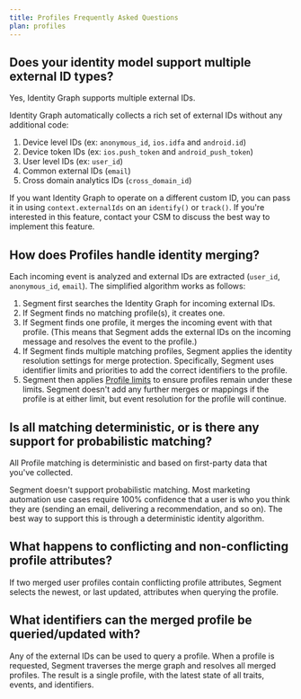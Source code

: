 ```yaml
---
title: Profiles Frequently Asked Questions
plan: profiles
---
```


## Does your identity model support multiple external ID types?

Yes, Identity Graph supports multiple external IDs.

Identity Graph automatically collects a rich set of external IDs without any additional code:

1. Device level IDs (ex: `anonymous_id`, `ios.idfa` and `android.id`)
2. Device token IDs (ex: `ios.push_token` and `android_push_token`)
3. User level IDs (ex: `user_id`)
4. Common external IDs (`email`)
5. Cross domain analytics IDs (`cross_domain_id`)

If you want Identity Graph to operate on a different custom ID, you can pass it in using `context.externalIds` on an `identify()` or `track()`. If you're interested in this feature, contact your CSM to discuss the best way to implement this feature.

## How does Profiles handle identity merging?
Each incoming event is analyzed and external IDs are extracted (`user_id`, `anonymous_id`, `email`). The simplified algorithm works as follows:

1. Segment first searches the Identity Graph for incoming external IDs.
2. If Segment finds no matching profile(s), it creates one.
3. If Segment finds one profile, it merges the incoming event with that profile. (This means that Segment adds the external IDs on the incoming message and resolves the event to the profile.)
4. If Segment finds multiple matching profiles, Segment applies the identity resolution settings for merge protection. Specifically, Segment uses identifier limits and priorities to add the correct identifiers to the profile.
5. Segment then applies [Profile limits](/docs/profiles/profile-api-limits/) to ensure profiles remain under these limits. Segment doesn't add any further merges or mappings if the profile is at either limit, but event resolution for the profile will continue.

<!-- PW, 12/5/22

![Identity graph merging](images/merging_1.png "Flowchart of Segment receiving an incoming event")

![Identity graph merging](images/merging_2.png "Flowchart of Segment searching for profiles by external ID")

![Identity graph merging](images/merging_3.png "Flowchart of Segment merging profiles") -->

## Is all matching deterministic, or is there any support for probabilistic matching?
All Profile matching is deterministic and based on first-party data that you've collected.

Segment doesn't support probabilistic matching. Most marketing automation use cases require 100% confidence that a user is who you think they are (sending an email, delivering a recommendation, and so on). The best way to support this is through a deterministic identity algorithm.

## What happens to conflicting and non-conflicting profile attributes?
If two merged user profiles contain conflicting profile attributes, Segment selects the newest, or last updated, attributes when querying the profile.

## What identifiers can the merged profile be queried/updated with?

Any of the external IDs can be used to query a profile. When a profile is requested, Segment traverses the merge graph and resolves all merged profiles. The result is a single profile, with the latest state of all traits, events, and identifiers.
